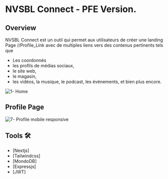 # NVSBL Connect  - PFE Version.  

## Overview
NVSBL Connect est un outil qui permet aux utilisateurs de créer une landing Page //Profile_Link avec de multiples liens vers des contenus pertinents tels que
- Les coordonnés
- les profils de médias sociaux,
- le site web,
- le magasin,
- les vidéos, la musique, le podcast, les événements, et bien plus encore.

![1- Home](https://github.com/Permouda/NVSBL/assets/82866195/95a4778d-2a0d-441b-b0ea-f4cb7731ac91)


## Profile Page
![7- Profile mobile responsive](https://github.com/Permouda/NVSBL/assets/82866195/d7aa318a-fc15-4ebf-8b37-e8d74c232f74)




## Tools 🛠️
- [Nextjs]
- [Tailwindcss]
- [MondoDB]
- [Expressjs]
- [JWT]

